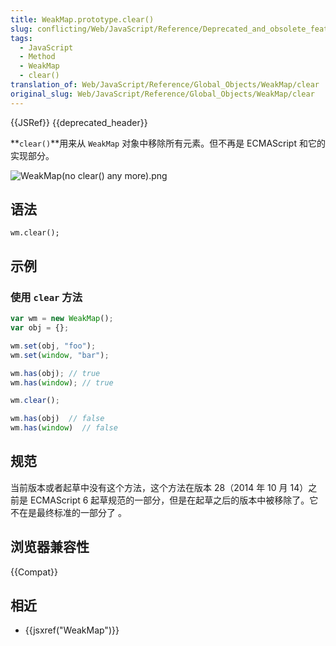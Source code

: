 ```yaml
---
title: WeakMap.prototype.clear()
slug: conflicting/Web/JavaScript/Reference/Deprecated_and_obsolete_features
tags:
  - JavaScript
  - Method
  - WeakMap
  - clear()
translation_of: Web/JavaScript/Reference/Global_Objects/WeakMap/clear
original_slug: Web/JavaScript/Reference/Global_Objects/WeakMap/clear
---
```

{{JSRef}} {{deprecated_header}}

**`clear()`**用来从 `WeakMap` 对象中移除所有元素。但不再是 ECMAScript 和它的实现部分。

![WeakMap(no clear() any more).png](<https://mdn.mozillademos.org/files/15608/WeakMap(no%20clear()%20any%20more).png>)

## 语法

```plain
wm.clear();
```

## 示例

### 使用 `clear` 方法

```js example-bad
var wm = new WeakMap();
var obj = {};

wm.set(obj, "foo");
wm.set(window, "bar");

wm.has(obj); // true
wm.has(window); // true

wm.clear();

wm.has(obj)  // false
wm.has(window)  // false
```

## 规范

当前版本或者起草中没有这个方法，这个方法在版本 28（2014 年 10 月 14）之前是 ECMAScript 6 起草规范的一部分，但是在起草之后的版本中被移除了。它不在是最终标准的一部分了 。

## 浏览器兼容性

{{Compat}}

## 相近

- {{jsxref("WeakMap")}}
